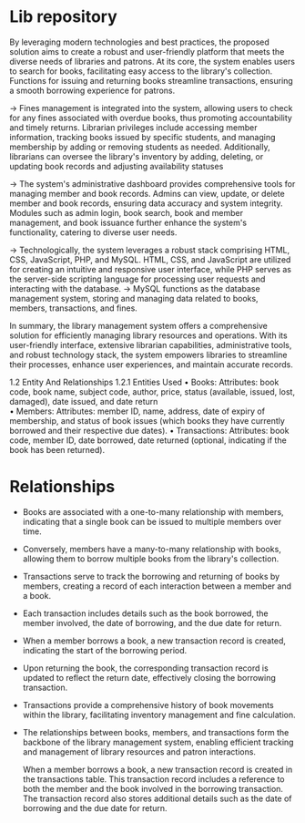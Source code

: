 # Lib repository
By leveraging modern technologies and best practices, the proposed solution aims to create a robust and user-friendly platform that meets the diverse needs of libraries and patrons. At its core, the system enables users to search for books, facilitating easy access to the library's collection. Functions for issuing and returning books streamline transactions, ensuring a smooth borrowing experience for patrons.

-> Fines management is integrated into the system, allowing users to check for any fines associated with overdue books, thus promoting accountability and timely returns. Librarian privileges include accessing member information, tracking books issued by specific students, and managing membership by adding or removing students as needed. Additionally, librarians can oversee the library's inventory by adding, deleting, or updating book records and adjusting availability statuses

-> The system's administrative dashboard provides comprehensive tools for managing member and book records. Admins can view, update, or delete member and book records, ensuring data accuracy and system integrity. Modules such as admin login, book search, book and member management, and book issuance further enhance the system's functionality, catering to diverse user needs.

-> Technologically, the system leverages a robust stack comprising HTML, CSS, JavaScript, PHP, and MySQL. HTML, CSS, and JavaScript are utilized for creating an intuitive and responsive user interface, while PHP serves as the server-side scripting language for processing user requests and interacting with the database. 
-> MySQL functions as the database management system, storing and managing data related to books, members, transactions, and fines.

In summary, the library management system offers a comprehensive solution for efficiently managing library resources and operations. With its user-friendly interface, extensive librarian capabilities, administrative tools, and robust technology stack, the system empowers libraries to streamline their processes, enhance user experiences, and maintain accurate records.

1.2	Entity And Relationships
1.2.1 Entities Used
• Books:
Attributes: book code, book name, subject code, author, price, status (available, issued, lost, damaged), date issued, and date return                                       
• Members:
Attributes: member ID, name, address, date of expiry of membership, and status of book issues (which books they have currently borrowed and their respective due dates).
• Transactions:
Attributes: book code, member ID, date borrowed, date returned (optional, indicating if the book has been returned).

# Relationships
- Books are associated with a one-to-many relationship with members, indicating that a single book can be issued to multiple members over time.
- Conversely, members have a many-to-many relationship with books, allowing them to borrow multiple books from the library's collection.
- Transactions serve to track the borrowing and returning of books by members, creating a record of each interaction between a member and a book.
- Each transaction includes details such as the book borrowed, the member involved, the date of borrowing, and the due date for return.
- When a member borrows a book, a new transaction record is created, indicating the start of the borrowing period.
- Upon returning the book, the corresponding transaction record is updated to reflect the return date, effectively closing the borrowing transaction.
- Transactions provide a comprehensive history of book movements within the library, facilitating inventory management and fine calculation.
- The relationships between books, members, and transactions form the backbone of the library management system, enabling efficient tracking and management of library 
  resources and patron interactions.
  
  When a member borrows a book, a new transaction record is created in the transactions table.
  This transaction record includes a reference to both the member and the book involved in the borrowing transaction.
  The transaction record also stores additional details such as the date of borrowing and the due date for return.






